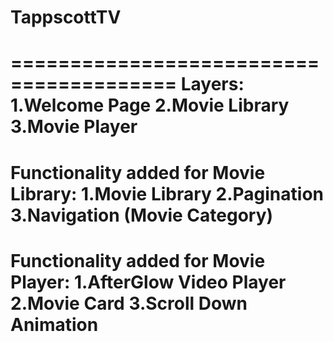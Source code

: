 # TappscottTV
========================================
Layers:
1.Welcome Page 
2.Movie Library
3.Movie Player
========================================
Functionality added for Movie Library:
1.Movie Library
2.Pagination
3.Navigation (Movie Category)
========================================
Functionality added for Movie Player:
1.AfterGlow Video Player
2.Movie Card
3.Scroll Down Animation
========================================
